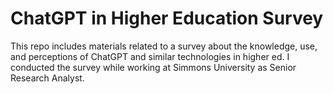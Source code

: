 # ChatGPT in Higher Education Survey
This repo includes materials related to a survey about the knowledge, use, and perceptions of ChatGPT and similar technologies in higher ed. I conducted the survey while working at Simmons University as Senior Research Analyst. 
